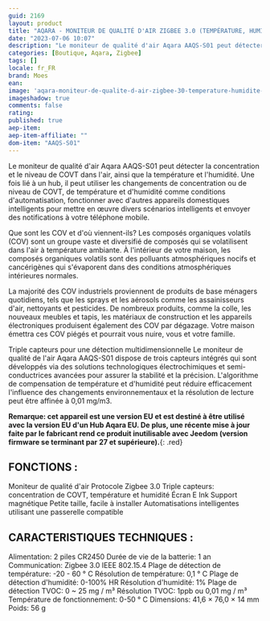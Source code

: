 ```yaml
---
guid: 2169
layout: product 
title: "AQARA - MONITEUR DE QUALITÉ D'AIR ZIGBEE 3.0 (TEMPÉRATURE, HUMIDITÉ, COVT) - AAQS-S01"
date: "2023-07-06 10:07"
description: "Le moniteur de qualité d'air Aqara AAQS-S01 peut détecter la concentration et le niveau de COVT dans l'air, ainsi que la température et l'humidité."
categories: [Boutique, Aqara, Zigbee]
tags: []
locale: fr_FR
brand: Moes
ean: 
image: 'aqara-moniteur-de-qualite-d-air-zigbee-30-temperature-humidite-covt-aaqs-s01.jpg'
imageshadow: true
comments: false
rating:  
published: true
aep-item: 
aep-item-affiliate: ""
dom-item: "AAQS-S01"
---
```


Le moniteur de qualité d'air Aqara AAQS-S01 peut détecter la concentration et le niveau de COVT dans l'air, ainsi que la température et l'humidité. Une fois lié à un hub, il peut utiliser les changements de concentration ou de niveau de COVT, de température et d'humidité comme conditions d'automatisation, fonctionner avec d'autres appareils domestiques intelligents pour mettre en œuvre divers scénarios intelligents et envoyer des notifications à votre téléphone mobile.

Que sont les COV et d'où viennent-ils?
Les composés organiques volatils (COV) sont un groupe vaste et diversifié de composés qui se volatilisent dans l'air à température ambiante. À l'intérieur de votre maison, les composés organiques volatils sont des polluants atmosphériques nocifs et cancérigènes qui s'évaporent dans des conditions atmosphériques intérieures normales.

La majorité des COV industriels proviennent de produits de base ménagers quotidiens, tels que les sprays et les aérosols comme les assainisseurs d'air, nettoyants et pesticides. De nombreux produits, comme la colle, les nouveaux meubles et tapis, les matériaux de construction et les appareils électroniques produisent également des COV par dégazage. Votre maison émettra ces COV piégés et pourrait vous nuire, vous et votre famille.

Triple capteurs pour une détection multidimensionnelle
Le moniteur de qualité de l'air Aqara AAQS-S01 dispose de trois capteurs intégrés qui sont développés via des solutions technologiques électrochimiques et semi-conductrices avancées pour assurer la stabilité et la précision. L'algorithme de compensation de température et d'humidité peut réduire efficacement l'influence des changements environnementaux et la résolution de lecture peut être affinée à 0,01 mg/m3.

**Remarque: cet appareil est une version EU et est destiné à être utilisé avec la version EU d'un Hub Aqara EU. De plus, une récente mise à jour faite par le fabricant rend ce produit inutilisable avec Jeedom (version firmware se terminant par 27 et supérieure).**{: .red}

## FONCTIONS :

Moniteur de qualité d'air
Protocole Zigbee 3.0
Triple capteurs: concentration de COVT, température et humidité
Écran E Ink
Support magnétique
Petite taille, facile à installer
Automatisations intelligentes utilisant une passerelle compatible
 

## CARACTERISTIQUES TECHNIQUES :

Alimentation: 2 piles CR2450
Durée de vie de la batterie: 1 an
Communication: Zigbee 3.0 IEEE 802.15.4
Plage de détection de température: -20 - 60 ° C
Résolution de température: 0,1 ° C
Plage de détection d'humidité: 0-100% HR
Résolution d'humidité: 1%
Plage de détection TVOC: 0 ~ 25 mg / m³
Résolution TVOC: 1ppb ou 0,01 mg / m³
Température de fonctionnement: 0-50 ° C
Dimensions: 41,6 × 76,0 × 14 mm
Poids: 56 g
